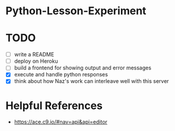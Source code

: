 # Python-Lesson-Experiment


# TODO
- [ ] write a README
- [ ] deploy on Heroku
- [ ] build a frontend for showing output and error messages
- [x] execute and handle python responses
- [x] think about how Naz's work can interleave well with this server

# Helpful References
- https://ace.c9.io/#nav=api&api=editor